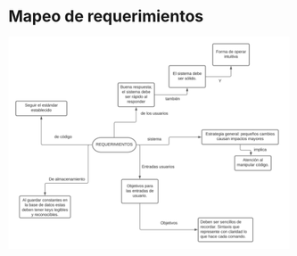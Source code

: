 # Mapeo de requerimientos


![MappingOfRequirements.png](https://github.com/EmaRCB/FastPass/blob/SegundaEntrega/Recursos/mapeoderequerimientos.png?raw=true)
